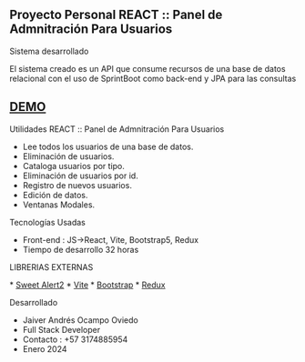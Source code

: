 ## Proyecto Personal REACT :: Panel de Admnitración Para Usuarios


Sistema desarrollado  

El sistema creado es un API que consume recursos de una base de datos relacional con el uso de SprintBoot como back-end y JPA para las consultas

## <a href="https://youtu.be/aSTMgMif2ZI" target="_blank">DEMO</a>


Utilidades REACT :: Panel de Admnitración Para Usuarios

* Lee todos los usuarios de una base de datos.
* Eliminación de usuarios.
* Cataloga usuarios por tipo.
* Eliminación de usuarios por id.
* Registro de nuevos usuarios.
* Edición de datos.
* Ventanas Modales.


Tecnologías Usadas
* Front-end : JS->React, Vite, Bootstrap5, Redux
* Tiempo de desarrollo 32 horas

LIBRERIAS EXTERNAS
<p align="left">
* <a href="https://sweetalert2.github.io/">Sweet Alert2</a>
* <a href="https://vitejs.dev/guide/">Vite</a>
* <a href="https://getbootstrap.com/docs/5.3/getting-started/download/">Bootstrap</a>
* <a href="https://redux-toolkit.js.org/">Redux</a>
</p>

Desarrollado
* Jaiver Andrés Ocampo Oviedo
* Full Stack Developer
* Contacto : +57 3174885954
* Enero 2024 
